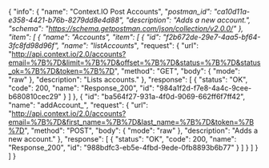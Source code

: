 {
  "info": {
    "name": "Context.IO Post Accounts",
    "_postman_id": "ca10d11a-e358-4421-b76b-8279dd8e4d88",
    "description": "Adds a new account.",
    "schema": "https://schema.getpostman.com/json/collection/v2.0.0/"
  },
  "item": [
    {
      "name": "Accounts",
      "item": [
        {
          "id": "f2b672de-29e7-4aa5-bf64-3fc8fd98d96f",
          "name": "listAccounts_",
          "request": {
            "url": "http://api.context.io/2.0/accounts?email=%7B%7D&limit=%7B%7D&offset=%7B%7D&status=%7B%7D&status_ok=%7B%7D&token=%7B%7D",
            "method": "GET",
            "body": {
              "mode": "raw"
            },
            "description": "Lists accounts."
          },
          "response": [
            {
              "status": "OK",
              "code": 200,
              "name": "Response_200",
              "id": "984a1f2d-f7e8-4a4c-9cee-b680810cec29"
            }
          ]
        },
        {
          "id": "ba564f27-931a-4f0d-9069-662ff6f7ff42",
          "name": "addAccount_",
          "request": {
            "url": "http://api.context.io/2.0/accounts?email=%7B%7D&first_name=%7B%7D&last_name=%7B%7D&token=%7B%7D",
            "method": "POST",
            "body": {
              "mode": "raw"
            },
            "description": "Adds a new account."
          },
          "response": [
            {
              "status": "OK",
              "code": 200,
              "name": "Response_200",
              "id": "988bdfc3-eb5e-4fbd-9ede-0fb8893b6b77"
            }
          ]
        }
      ]
    }
  ]
}